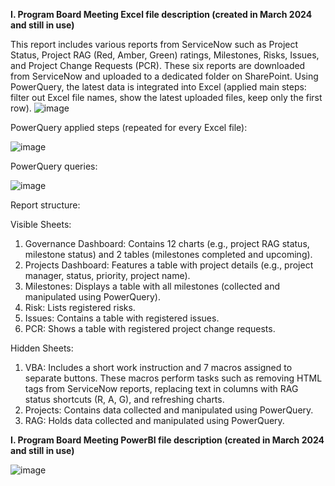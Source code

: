 **I. Program Board Meeting Excel file description (created in March 2024 and still in use)**

This report includes various reports from ServiceNow such as Project Status, Project RAG (Red, Amber, Green) ratings, Milestones, Risks, Issues, and Project Change Requests (PCR). 
These six reports are downloaded from ServiceNow and uploaded to a dedicated folder on SharePoint. Using PowerQuery, the latest data is integrated into Excel (applied main steps: filter out Excel file names, show the latest uploaded files, keep only the first row).
![image](https://github.com/user-attachments/assets/cc658964-1892-4d7e-884b-5ffe49ae16c0)


PowerQuery applied steps (repeated for every Excel file):

![image](https://github.com/user-attachments/assets/740ec96e-0300-4da8-b2ca-e0e5502223c1)


PowerQuery queries:

![image](https://github.com/user-attachments/assets/a176e688-2a38-42ab-a990-2cdb7717043d)


Report structure:

Visible Sheets:
1. Governance Dashboard: Contains 12 charts (e.g., project RAG status, milestone status) and 2 tables (milestones completed and upcoming).
2. Projects Dashboard: Features a table with project details (e.g., project manager, status, priority, project name).
3. Milestones: Displays a table with all milestones (collected and manipulated using PowerQuery).
4. Risk: Lists registered risks.
5. Issues: Contains a table with registered issues.
6. PCR: Shows a table with registered project change requests.

Hidden Sheets:
1. VBA: Includes a short work instruction and 7 macros assigned to separate buttons. These macros perform tasks such as removing HTML tags from ServiceNow reports, replacing text in columns with RAG status shortcuts (R, A, G), and refreshing charts.
2. Projects: Contains data collected and manipulated using PowerQuery.
3. RAG: Holds data collected and manipulated using PowerQuery.



**I. Program Board Meeting PowerBI file description (created in March 2024 and still in use)**

![image](https://github.com/user-attachments/assets/5c021ee9-9bb3-40a8-852c-eac85a1461cf)


